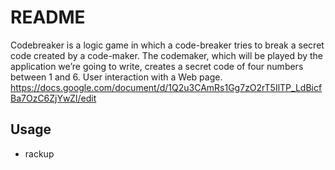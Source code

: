 # README

Codebreaker is a logic game in which a code-breaker tries to break a secret code created by a code-maker. The codemaker, which will be played by the application we’re going to write, creates a secret code of four numbers between 1 and 6.
User interaction with a Web page.
https://docs.google.com/document/d/1Q2u3CAmRs1Gg7zO2rT5IlTP_LdBicfBa7OzC6ZjYwZI/edit

## Usage

* rackup
